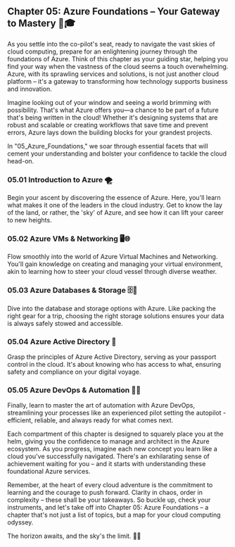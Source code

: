 ## Chapter 05: Azure Foundations – Your Gateway to Mastery 🚪🎓

As you settle into the co-pilot's seat, ready to navigate the vast skies of cloud computing, prepare for an enlightening journey through the foundations of Azure. Think of this chapter as your guiding star, helping you find your way when the vastness of the cloud seems a touch overwhelming. Azure, with its sprawling services and solutions, is not just another cloud platform – it's a gateway to transforming how technology supports business and innovation.

Imagine looking out of your window and seeing a world brimming with possibility. That's what Azure offers you—a chance to be part of a future that's being written in the cloud! Whether it's designing systems that are robust and scalable or creating workflows that save time and prevent errors, Azure lays down the building blocks for your grandest projects.

In "05_Azure_Foundations," we soar through essential facets that will cement your understanding and bolster your confidence to tackle the cloud head-on.

### 05.01 Introduction to Azure 🌪️
Begin your ascent by discovering the essence of Azure. Here, you'll learn what makes it one of the leaders in the cloud industry. Get to know the lay of the land, or rather, the 'sky' of Azure, and see how it can lift your career to new heights.

### 05.02 Azure VMs & Networking 🖥️🌐
Flow smoothly into the world of Azure Virtual Machines and Networking. You'll gain knowledge on creating and managing your virtual environment, akin to learning how to steer your cloud vessel through diverse weather.

### 05.03 Azure Databases & Storage 🗄️💾
Dive into the database and storage options with Azure. Like packing the right gear for a trip, choosing the right storage solutions ensures your data is always safely stowed and accessible.

### 05.04 Azure Active Directory 🛂
Grasp the principles of Azure Active Directory, serving as your passport control in the cloud. It's about knowing who has access to what, ensuring safety and compliance on your digital voyage.

### 05.05 Azure DevOps & Automation 🧰🔄
Finally, learn to master the art of automation with Azure DevOps, streamlining your processes like an experienced pilot setting the autopilot - efficient, reliable, and always ready for what comes next.

Each compartment of this chapter is designed to squarely place you at the helm, giving you the confidence to manage and architect in the Azure ecosystem. As you progress, imagine each new concept you learn like a cloud you've successfully navigated. There's an exhilarating sense of achievement waiting for you – and it starts with understanding these foundational Azure services.

Remember, at the heart of every cloud adventure is the commitment to learning and the courage to push forward. Clarity in chaos, order in complexity – these shall be your takeaways. So buckle up, check your instruments, and let's take off into Chapter 05: Azure Foundations – a chapter that's not just a list of topics, but a map for your cloud computing odyssey.

The horizon awaits, and the sky's the limit. 🚀✨